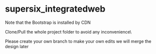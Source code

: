 # supersix_integratedweb
 
 
 Note that the Bootstrap is installed by CDN
 
 Clone/Pull the whole project folder to avoid any inconvenience\
 
 Please create your own branch to make your own edits we will merge the design later
